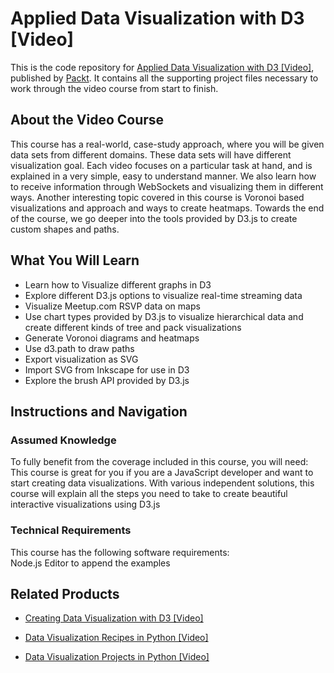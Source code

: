 # Applied Data Visualization with D3 [Video]
This is the code repository for [Applied Data Visualization with D3 [Video]](https://www.packtpub.com/big-data-and-business-intelligence/applied-data-visualization-d3-video?utm_source=github&utm_medium=repository&utm_campaign=9781789341119), published by [Packt](https://www.packtpub.com/?utm_source=github). It contains all the supporting project files necessary to work through the video course from start to finish.
## About the Video Course
This course has a real-world, case-study approach, where you will be given data sets from different domains. These data sets will have different visualization goal. Each video focuses on a particular task at hand, and is explained in a very simple, easy to understand manner. We also learn how to receive information through WebSockets and visualizing them in different ways. Another interesting topic covered in  this course is Voronoi based visualizations and approach and ways to create heatmaps. Towards the end of the course, we go deeper into the tools provided by D3.js to create custom shapes and paths.

<H2>What You Will Learn</H2>
<DIV class=book-info-will-learn-text>
<UL>
<LI>Learn how to Visualize different graphs in D3 
<LI>Explore different D3.js options to visualize real-time streaming data 
<LI>Visualize Meetup.com RSVP data on maps 
<LI>Use chart types provided by D3.js to visualize hierarchical data and create different kinds of tree and pack visualizations 
<LI>Generate Voronoi diagrams and heatmaps 
<LI>Use d3.path to draw paths&nbsp; 
<LI>Export visualization as SVG&nbsp; 
<LI>Import SVG from Inkscape for use in D3 
<LI>Explore the brush API provided by D3.js </LI></UL></DIV>

## Instructions and Navigation
### Assumed Knowledge
To fully benefit from the coverage included in this course, you will need:<br/>
This course is great for you if you are a JavaScript developer and want to start creating data visualizations. With various independent solutions, this course will explain all the steps you need to take to create beautiful interactive visualizations using D3.js
### Technical Requirements
This course has the following software requirements:<br/>
Node.js 
Editor to append the examples

## Related Products
* [Creating Data Visualization with D3 [Video]](https://www.packtpub.com/big-data-and-business-intelligence/creating-data-visualization-d3-video?utm_source=github&utm_medium=repository&utm_campaign=9781789344820)

* [Data Visualization Recipes in Python [Video]](https://www.packtpub.com/big-data-and-business-intelligence/data-visualization-recipes-python-video?utm_source=github&utm_medium=repository&utm_campaign=9781789340495)

* [Data Visualization Projects in Python [Video]](https://www.packtpub.com/virtualization-and-cloud/data-visualization-projects-python-video?utm_source=github&utm_medium=repository&utm_campaign=9781788830416)

